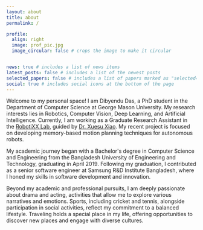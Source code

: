 ```yaml
---
layout: about
title: about
permalink: /

profile:
  align: right
  image: prof_pic.jpg
  image_circular: false # crops the image to make it circular


news: true # includes a list of news items
latest_posts: false # includes a list of the newest posts
selected_papers: false # includes a list of papers marked as "selected={true}"
social: true # includes social icons at the bottom of the page
---
```


Welcome to my personal space! I am Dibyendu Das, a PhD student in the Department of Computer Science at George Mason University. My research interests lies in Robotics, Computer Vision, Deep Learning, and Artificial Intelligence. Currently, I am working as a Graduate Research Assistant in the <a href='https://cs.gmu.edu/~xiao/RobotiXX/lab.html'>RobotiXX Lab</a>, guided by <a href='https://cs.gmu.edu/~xiao/index.html'>Dr. Xuesu Xiao</a>. My recent project is focused on developing memory-based motion planning techniques for autonomous robots. 

My academic journey began with a Bachelor's degree in Computer Science and Engineering from the Bangladesh University of Engineering and Technology, graduating in April 2019. Following my graduation, I contributed as a senior software engineer at Samsung R&D Institute Bangladesh, where I honed my skills in software development and innovation.

Beyond my academic and professional pursuits, I am deeply passionate about drama and acting, activities that allow me to explore various narratives and emotions. Sports, including cricket and tennis, alongside participation in social activities, reflect my commitment to a balanced lifestyle. Traveling holds a special place in my life, offering opportunities to discover new places and engage with diverse cultures.

